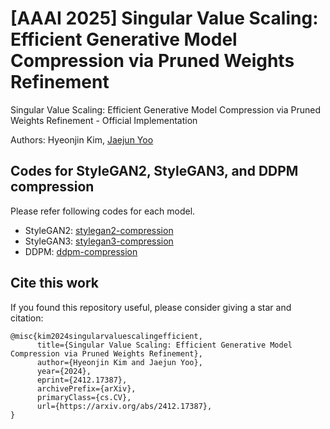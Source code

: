 # [AAAI 2025] Singular Value Scaling: Efficient Generative Model Compression via Pruned Weights Refinement

Singular Value Scaling: Efficient Generative Model Compression via Pruned Weights Refinement - Official Implementation

Authors: Hyeonjin Kim, [Jaejun Yoo](https://scholar.google.co.kr/citations?hl=en&user=7NBlQw4AAAAJ)




## Codes for StyleGAN2, StyleGAN3, and DDPM compression
Please refer following codes for each model.
- StyleGAN2: [stylegan2-compression](stylegan2-compression/)
- StyleGAN3: [stylegan3-compression](stylegan2-compression/)
- DDPM: [ddpm-compression](ddpm-compression/)

## Cite this work
If you found this repository useful, please consider giving a star and citation:
```
@misc{kim2024singularvaluescalingefficient,
      title={Singular Value Scaling: Efficient Generative Model Compression via Pruned Weights Refinement}, 
      author={Hyeonjin Kim and Jaejun Yoo},
      year={2024},
      eprint={2412.17387},
      archivePrefix={arXiv},
      primaryClass={cs.CV},
      url={https://arxiv.org/abs/2412.17387}, 
}
```
